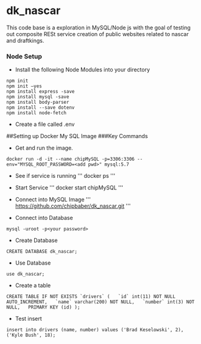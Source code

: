 # dk_nascar
This code base is a exploration in MySQL/Node js with the goal of testing out composite RESt service creation of public websites related to nascar and draftkings.

### Node Setup

- Install the following Node Modules into your directory
```
npm init
npm init –yes
npm install express -save
npm install mysql -save
npm install body-parser
npm install --save dotenv
npm install node-fetch
```

- Create a file called .env

##Setting up Docker My SQL Image
###Key Commands

- Get and run the image.
```
docker run -d -it --name chipMySQL -p=3306:3306 --env="MYSQL_ROOT_PASSWORD=<add pwd>" mysql:5.7
```


- See if service is running
'''
docker ps
'''

- Start Service
'''
docker start chipMySQL
'''

- Connect into MySQL Image
'''
https://github.com/chipbaber/dk_nascar.git
'''

- Connect into Database
```
mysql -uroot -p<your password>
```

- Create Database
```
CREATE DATABASE dk_nascar;
```

- Use Database
```
use dk_nascar;
```

- Create a table
```
CREATE TABLE IF NOT EXISTS `drivers` (   `id` int(11) NOT NULL AUTO_INCREMENT,   `name` varchar(200) NOT NULL,   `number` int(3) NOT NULL,   PRIMARY KEY (id) );
```

- Test insert

```
insert into drivers (name, number) values ('Brad Keselowski', 2), ('Kyle Bush', 18);
```
